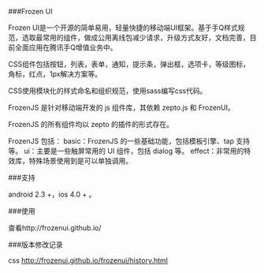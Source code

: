
###Frozen UI

Frozen UI是一个开源的简单易用，轻量快捷的移动端UI框架。基于手Q样式规范，选取最常用的组件，做成公用离线包减少请求，升级方式友好，文档完善，目前全面应用在腾讯手Q增值业务中。

CSS组件包括按钮，列表，表单，通知，提示条，弹出框，选项卡，等级图标，角标，红点，1px解决方案等。

CSS使用模块化的样式命名和组织规范，使用sass编写css代码。

FrozenJS 是针对移动端开发的 js 组件库，其依赖 zepto.js 和 FrozenUI。

FrozenJS 的所有组件均以 zepto 的插件的形式存在。

FrozenJS 包括：
basic：FrozenJS 的一些基础功能，包括模板引擎、tap 支持等。
ui：主要是一些触屏常用的 UI 组件，包括 dialog 等。
effect：非常用的特效库，特殊场景使用到是可以单独调用。

###支持

android 2.3 +，ios 4.0 + 。

###使用

查看http://frozenui.github.io/

###版本修改记录

css http://frozenui.github.io/frozenui/history.html
